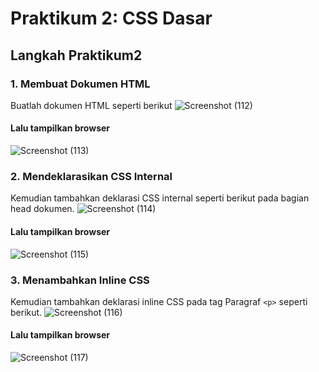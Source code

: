 # Praktikum 2: CSS Dasar
## Langkah Praktikum2
### 1. Membuat Dokumen HTML
Buatlah dokumen HTML seperti berikut
![Screenshot (112)](https://github.com/Thoriq150/pt2_web/assets/115950790/34a8970e-587e-45dd-82b7-c72abb254ed4)
#### Lalu tampilkan browser
![Screenshot (113)](https://github.com/Thoriq150/pt2_web/assets/115950790/3757252d-47f3-4e73-b102-a34ae6c7804d)
### 2. Mendeklarasikan CSS Internal
Kemudian tambahkan deklarasi CSS internal seperti berikut pada bagian head dokumen.
![Screenshot (114)](https://github.com/Thoriq150/pt2_web/assets/115950790/5a6cbf9a-ab46-427b-a842-c24a776a892e)
#### Lalu tampilkan browser
![Screenshot (115)](https://github.com/Thoriq150/pt2_web/assets/115950790/62290605-7349-434a-9eea-a8701fdac597)
### 3. Menambahkan Inline CSS
Kemudian tambahkan deklarasi inline CSS pada tag Paragraf `<p>` seperti berikut.
![Screenshot (116)](https://github.com/Thoriq150/pt2_web/assets/115950790/34351e94-8cc9-447c-aca7-80af125b1000)
#### Lalu tampilkan browser
![Screenshot (117)](https://github.com/Thoriq150/pt2_web/assets/115950790/9394db47-d714-489e-910f-3f913c7bc0b3)
